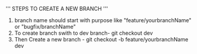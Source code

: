 ''' STEPS TO CREATE A NEW BRANCH '''
1. branch name should start with purpose like "feature/yourbranchName" or "bugfix/branchName"
2. To create branch swith to dev branch- git checkout dev
3. Then Create a new branch - git checkout -b feature/yourbranchName dev 
